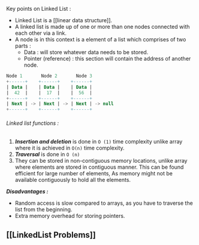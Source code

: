 Key points on Linked List :

- Linked List is a [[linear data structure]].
- A linked list is made up of one or more than one nodes connected with each other via a link.
- A node is in this context is a element of a list which comprises of two parts :
	- Data : will store whatever data needs to be stored. 
	- Pointer (reference) : this section will contain the address of another node.
```sql
Node 1       Node 2       Node 3
+------+    +------+    +------+
| Data |    | Data |    | Data |
|  42  |    |  17  |    |  56  |
+------+    +------+    +------+
| Next | -> | Next | -> | Next | -> null
+------+    +------+    +------+

```
###### Linked list functions :

1. ***Insertion and deletion*** is done in `O (1)` time complexity unlike array where it is achieved in `O(n)` time complexity.
2. ***Traversal*** is done in `O (n)` 
3. They can be stored in non-contiguous memory locations, unlike array where elements are stored in contiguous manner. This can be found efficient for large number of elements, As memory might not be available contiguously to hold all the elements.

***Disadvantages :***

- Random access is slow compared to arrays, as you have to traverse the list from the beginning.
- Extra memory overhead for storing pointers.


## [[LinkedList Problems]]
